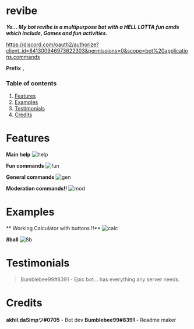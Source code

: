 # revibe
___Yo... My bot revibe is a multipurpose bot with a HELL LOTTA fun cmds which include, Games and fun activities.___
 
https://discord.com/oauth2/authorize?client_id=841300946973622303&permissions=0&scope=bot%20applications.commands

**Prefix** `,`

### Table of contents
1. [Features](#features)
2. [Examples](#examples)
3. [Testimonials](#testimonials)
4. [Credits](#credit)

# Features
**Main help**
![help](https://media.discordapp.net/attachments/865734794297868288/865961091200712744/help_cmd.png)

**Fun commands**
![fun](https://media.discordapp.net/attachments/865734794297868288/865960511484461056/fun_cmds.png)

**General commands**
![gen](https://media.discordapp.net/attachments/865734794297868288/865963214969372712/Capture.PNG)

**Moderation commands!!**
![mod](https://media.discordapp.net/attachments/865734794297868288/865963210703241226/Capture2.PNG)

# Examples
** Working Calculator with buttons !!**
![calc](https://media.discordapp.net/attachments/865734794297868288/865961534029824051/calc.png)

**8ball**
![8b](https://media.discordapp.net/attachments/865734794297868288/865961517416710174/8ball.png)


# Testimonials
> Bumblebee99#8391 - Epic bot... has everything any server needs.

# Credits
**akhil.daSimpツ#0705** - Bot dev
**Bumblebee99#8391** - Readme maker
